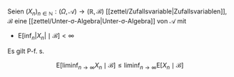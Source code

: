 Seien $(X_n)_{n \in \mathbb{N}} : (\Omega, \mathcal{A}) \to (\mathbb{R}, \mathscr{B})$ [[zettel/Zufallsvariable|Zufallsvariablen]], $\mathcal{B}$ eine [[zettel/Unter-σ-Algebra|Unter-σ-Algebra]] von $\mathcal{A}$ mit
- $\text{E}[\inf_n |X_n| \mid \mathcal{B}] \lt \infty$

Es gilt P-f. s.

$$
	\text{E}[\liminf_{n \to \infty} X_n \mid \mathcal{B}] \le \liminf_{n \to \infty} \text{E}[X_n \mid \mathcal{B}]
$$